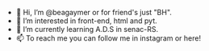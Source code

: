 - 👋 Hi, I’m @beagaymer or for friend's just "BH".
- 👀 I’m interested in  front-end, html and pyt. 
- 🌱 I’m currently learning  A.D.S in senac-RS.
- 📫 To reach me you can follow me in instagram or here!

